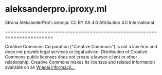 # aleksanderpro.iproxy.ml
Strona AleksanderPro!
Licencja: CC BY SA 4.0
Attribution 4.0 International

=======================================================================

Creative Commons Corporation ("Creative Commons") is not a law firm and
does not provide legal services or legal advice. Distribution of
Creative Commons public licenses does not create a lawyer-client or
other relationship. Creative Commons makes its licenses and related
information available on an [Więcej informacji...](https://raw.githubusercontent.com/aleksanderpro/aleksanderpro.github.io/master/LICENSE)
